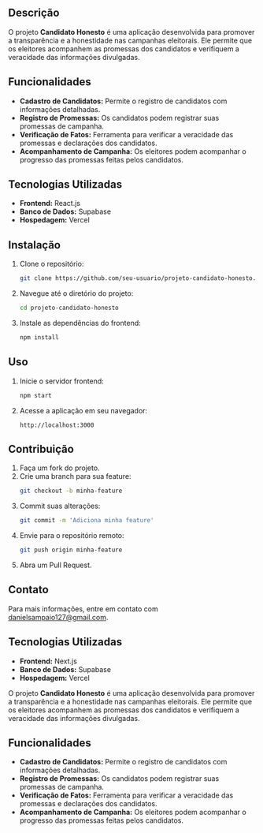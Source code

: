 ## Descrição
O projeto **Candidato Honesto** é uma aplicação desenvolvida para promover a transparência e a honestidade nas campanhas eleitorais. Ele permite que os eleitores acompanhem as promessas dos candidatos e verifiquem a veracidade das informações divulgadas.

## Funcionalidades
- **Cadastro de Candidatos:** Permite o registro de candidatos com informações detalhadas.
- **Registro de Promessas:** Os candidatos podem registrar suas promessas de campanha.
- **Verificação de Fatos:** Ferramenta para verificar a veracidade das promessas e declarações dos candidatos.
- **Acompanhamento de Campanha:** Os eleitores podem acompanhar o progresso das promessas feitas pelos candidatos.

## Tecnologias Utilizadas
- **Frontend:** React.js
- **Banco de Dados:** Supabase
- **Hospedagem:** Vercel

## Instalação
1. Clone o repositório:
    ```bash
    git clone https://github.com/seu-usuario/projeto-candidato-honesto.git
    ```
2. Navegue até o diretório do projeto:
    ```bash
    cd projeto-candidato-honesto
    ```
3. Instale as dependências do frontend:
    ```bash
    npm install
    ```

## Uso
1. Inicie o servidor frontend:
    ```bash
    npm start
    ```
2. Acesse a aplicação em seu navegador:
    ```
    http://localhost:3000
    ```

## Contribuição
1. Faça um fork do projeto.
2. Crie uma branch para sua feature:
    ```bash
    git checkout -b minha-feature
    ```
3. Commit suas alterações:
    ```bash
    git commit -m 'Adiciona minha feature'
    ```
4. Envie para o repositório remoto:
    ```bash
    git push origin minha-feature
    ```
5. Abra um Pull Request.

## Contato
Para mais informações, entre em contato com [danielsampaio127@gmail.com](mailto:danielsampaio127@gmail.com).
## Tecnologias Utilizadas
- **Frontend:** Next.js
- **Banco de Dados:** Supabase
- **Hospedagem:** Vercel


O projeto **Candidato Honesto** é uma aplicação desenvolvida para promover a transparência e a honestidade nas campanhas eleitorais. Ele permite que os eleitores acompanhem as promessas dos candidatos e verifiquem a veracidade das informações divulgadas.

## Funcionalidades
- **Cadastro de Candidatos:** Permite o registro de candidatos com informações detalhadas.
- **Registro de Promessas:** Os candidatos podem registrar suas promessas de campanha.
- **Verificação de Fatos:** Ferramenta para verificar a veracidade das promessas e declarações dos candidatos.
- **Acompanhamento de Campanha:** Os eleitores podem acompanhar o progresso das promessas feitas pelos candidatos.